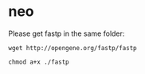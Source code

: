 # neo

Please get fastp in the same folder:

`wget http://opengene.org/fastp/fastp`

`chmod a+x ./fastp`

